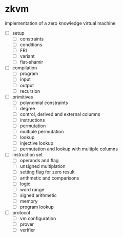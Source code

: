# zkvm
implementation of a zero knowledge virtual machine
- [ ] setup
  - [ ] constraints
  - [ ] conditions
  - [ ] FRI
  - [ ] variant
  - [ ] fiat-shamir
- [ ] compilation
  - [ ] program
  - [ ] input
  - [ ] output
  - [ ] recursion
- [ ] primitives
  - [ ] polynomial constraints
  - [ ] degree
  - [ ] control, derived and external columns
  - [ ] instructions
  - [ ] permutation
  - [ ] multiple permutation
  - [ ] lookup
  - [ ] injective lookup
  - [ ] permutation and lookup with multiple columns
- [ ] instruction set
  - [ ] operands and flag
  - [ ] unsigned multiplation
  - [ ] setting flag for zero result
  - [ ] arithmetic and comparisons
  - [ ] logic
  - [ ] word range
  - [ ] signed arithmetic
  - [ ] memory
  - [ ] program lookup
- [ ] protocol
  - [ ] vm configuration
  - [ ] prover
  - [ ] verifier
